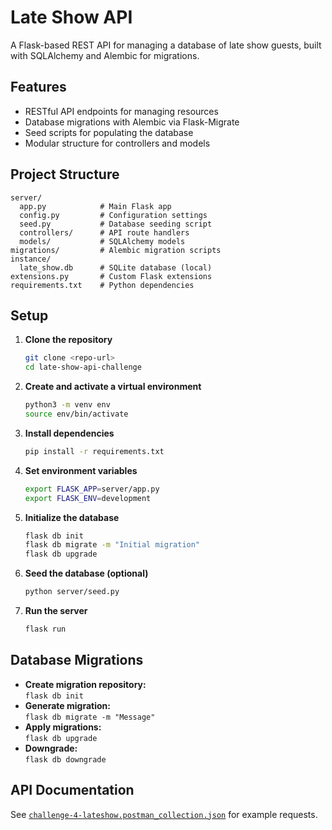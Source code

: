 # Late Show API

A Flask-based REST API for managing a database of late show guests, built with SQLAlchemy and Alembic for migrations.

## Features

- RESTful API endpoints for managing resources
- Database migrations with Alembic via Flask-Migrate
- Seed scripts for populating the database
- Modular structure for controllers and models

## Project Structure

```
server/
  app.py            # Main Flask app
  config.py         # Configuration settings
  seed.py           # Database seeding script
  controllers/      # API route handlers
  models/           # SQLAlchemy models
migrations/         # Alembic migration scripts
instance/
  late_show.db      # SQLite database (local)
extensions.py       # Custom Flask extensions
requirements.txt    # Python dependencies
```

## Setup

1. **Clone the repository**

    ```sh
    git clone <repo-url>
    cd late-show-api-challenge
    ```

2. **Create and activate a virtual environment**

    ```sh
    python3 -m venv env
    source env/bin/activate
    ```

3. **Install dependencies**

    ```sh
    pip install -r requirements.txt
    ```

4. **Set environment variables**

    ```sh
    export FLASK_APP=server/app.py
    export FLASK_ENV=development
    ```

5. **Initialize the database**

    ```sh
    flask db init
    flask db migrate -m "Initial migration"
    flask db upgrade
    ```

6. **Seed the database (optional)**

    ```sh
    python server/seed.py
    ```

7. **Run the server**

    ```sh
    flask run
    ```

## Database Migrations

- **Create migration repository:**  
  `flask db init`
- **Generate migration:**  
  `flask db migrate -m "Message"`
- **Apply migrations:**  
  `flask db upgrade`
- **Downgrade:**  
  `flask db downgrade`

## API Documentation

See [`challenge-4-lateshow.postman_collection.json`](challenge-4-lateshow.postman_collection.json) for example requests.
